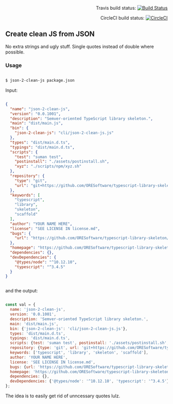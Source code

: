 
<div align="right">

Travis build status:
[![Build Status](https://travis-ci.org/ORESoftware/typescript-library-skeleton.svg?branch=master)](https://travis-ci.org/ORESoftware/typescript-library-skeleton)

CircleCI build status:
[![CircleCI](https://circleci.com/gh/ORESoftware/typescript-library-skeleton/tree/master.svg?style=svg)](https://circleci.com/gh/ORESoftware/typescript-library-skeleton/tree/master)

</div>

## Create clean JS from JSON

No extra strings and ugly stuff. Single quotes instead of double where possible.


### Usage

```bash

$ json-2-clean-js package.json

```


Input:

```json

{
  "name": "json-2-clean-js",
  "version": "0.0.1001",
  "description": "Semver-oriented TypeScript library skeleton.",
  "main": "dist/main.js",
  "bin": {
    "json-2-clean-js": "cli/json-2-clean-js.js"
  },
  "types": "dist/main.d.ts",
  "typings": "dist/main.d.ts",
  "scripts": {
    "test": "suman test",
    "postinstall": "./assets/postinstall.sh",
    "xyz": "./scripts/npm/xyz.sh"
  },
  "repository": {
    "type": "git",
    "url": "git+https://github.com/ORESoftware/typescript-library-skeleton.git"
  },
  "keywords": [
    "typescript",
    "library",
    "skeleton",
    "scaffold"
  ],
  "author": "YOUR NAME HERE",
  "license": "SEE LICENSE IN license.md",
  "bugs": {
    "url": "https://github.com/ORESoftware/typescript-library-skeleton/issues"
  },
  "homepage": "https://github.com/ORESoftware/typescript-library-skeleton#readme",
  "dependencies": {},
  "devDependencies": {
    "@types/node": "^10.12.10",
    "typescript": "^3.4.5"
  }
}



```

and the output:


```js

const val = {
  name: 'json-2-clean-js',
  version: '0.0.1001',
  description: 'Semver-oriented TypeScript library skeleton.',
  main: 'dist/main.js',
  bin: {'json-2-clean-js': 'cli/json-2-clean-js.js'},
  types: 'dist/main.d.ts',
  typings: 'dist/main.d.ts',
  scripts: {test: 'suman test', postinstall: './assets/postinstall.sh', xyz: './scripts/npm/xyz.sh'},
  repository: {type: 'git', url: 'git+https://github.com/ORESoftware/typescript-library-skeleton.git'},
  keywords: ['typescript', 'library', 'skeleton', 'scaffold'],
  author: 'YOUR NAME HERE',
  license: 'SEE LICENSE IN license.md',
  bugs: {url: 'https://github.com/ORESoftware/typescript-library-skeleton/issues'},
  homepage: 'https://github.com/ORESoftware/typescript-library-skeleton#readme',
  dependencies: {},
  devDependencies: {'@types/node': '^10.12.10', 'typescript': '^3.4.5'}
};


```


The idea is to easily get rid of unncessary quotes lulz.

